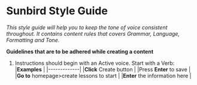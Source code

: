 # Sunbird Style Guide

*This style guide will help you to keep the tone of voice consistent throughout. It contains content rules that covers Grammar, Language, Formatting and Tone.*

**Guidelines that are to be adhered while creating a content**

1. Instructions should begin with an Active voice. Start with a Verb:
|**Examples** |
|-------------|
|**Click** Create button  |
|Press **Enter** to save  |
|**Go to** homepage>create lessons to start |
|**Enter** the information here |
